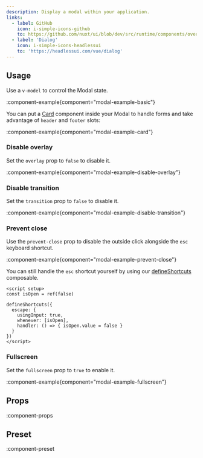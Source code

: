 ```yaml
---
description: Display a modal within your application.
links:
  - label: GitHub
    icon: i-simple-icons-github
    to: https://github.com/nuxt/ui/blob/dev/src/runtime/components/overlays/Modal.vue
  - label: 'Dialog'
    icon: i-simple-icons-headlessui
    to: 'https://headlessui.com/vue/dialog'
---
```


## Usage

Use a `v-model` to control the Modal state.

:component-example{component="modal-example-basic"}

You can put a [Card](/layout/card) component inside your Modal to handle forms and take advantage of `header` and `footer` slots:

:component-example{component="modal-example-card"}

### Disable overlay

Set the `overlay` prop to `false` to disable it.

:component-example{component="modal-example-disable-overlay"}

### Disable transition

Set the `transition` prop to `false` to disable it.

:component-example{component="modal-example-disable-transition"}

### Prevent close

Use the `prevent-close` prop to disable the outside click alongside the `esc` keyboard shortcut.

:component-example{component="modal-example-prevent-close"}

You can still handle the `esc` shortcut yourself by using our [defineShortcuts](/getting-started/shortcuts#defineshortcuts) composable.

```vue
<script setup>
const isOpen = ref(false)

defineShortcuts({
  escape: {
    usingInput: true,
    whenever: [isOpen],
    handler: () => { isOpen.value = false }
  }
})
</script>
```

### Fullscreen

Set the `fullscreen` prop to `true` to enable it.

:component-example{component="modal-example-fullscreen"}

## Props

:component-props

## Preset

:component-preset
